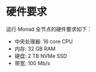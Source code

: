 # 硬件要求

运行 Monad 全节点的硬件要求如下：

* 中央处理器: 16 core CPU
* 内存: 32 GB RAM
* 硬盘: 2 TB NVMe SSD
* 带宽: 100 Mb/s
